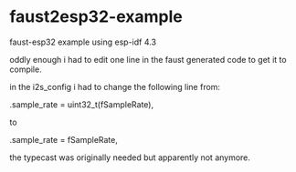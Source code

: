 # faust2esp32-example
faust-esp32 example using esp-idf 4.3

oddly enough i had to edit one line in the faust generated code to get it to compile. 

in the i2s_config i had to change the following line from:

.sample_rate = uint32_t(fSampleRate),

to

.sample_rate = fSampleRate,

the typecast was originally needed but apparently not anymore. 

